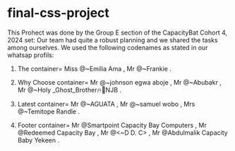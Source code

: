 # final-css-project
This Prohect was done by the Group E section of the CapacityBat Cohort 4, 2024 set:
Our team had quite a robust planning and we shared the tasks among ourselves. We used the following codenames as stated in our whatsap profils:
1. The container= Miss @~Emilia Ama , Mr @~Frankie .

2. Why Choose container= Mr @~johnson egwa aboje , Mr @~Abubakr ,  Mr @~Holy _Ghost_Brother🔥🥰NJB .

3. Latest container= Mr @~AGUATA , Mr @~samuel wobo , Mrs @~Temitope Randle .

4. Footer container= Mr @Smartpoint Capacity Bay Computers , Mr @Redeemed Capacity Bay , Mr @<~D D. C> , Mr @Abdulmalik Capacity Baby Yekeen .
